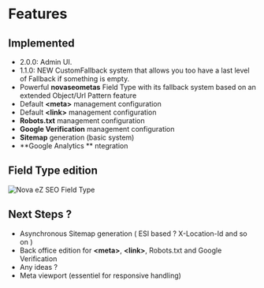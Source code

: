 # <i class="fa fa-3x fa-briefcase"></i><br /> Features


## Implemented

* 2.0.0: Admin UI.
* 1.1.0: NEW CustomFallback system that allows you too have a last level of Fallback if something is empty.
* Powerful **novaseometas** Field Type with its fallback system based on an extended Object/Url Pattern feature
* Default **&lt;meta&gt;** management configuration
* Default **&lt;link&gt;** management configuration
* **Robots.txt** management configuration
* **Google Verification** management configuration
* **Sitemap** generation (basic system)
* **Google Analytics ** ntegration


## Field Type edition

![Nova eZ SEO Field Type](https://raw.githubusercontent.com/Novactive/NovaeZSEOBundle/master/Resources/doc/NovaeZSeoFieldType.png "Nova eZ SEO Field Type")


## Next Steps ?

* Asynchronous Sitemap generation ( ESI based ? X-Location-Id and so on )
* Back office edition for  **&lt;meta&gt;**, **&lt;link&gt;**, Robots.txt and Google Verification
* Any ideas ?
* Meta viewport (essentiel for responsive handling)
